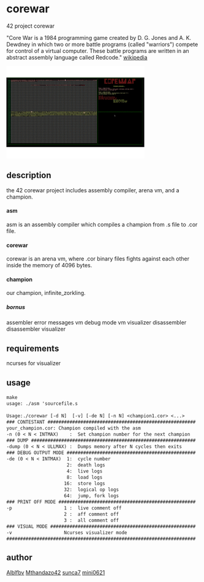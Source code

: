 # corewar
42 project corewar

"Core War is a 1984 programming game created by D. G. Jones and A. K. Dewdney in which two or more battle programs (called "warriors") compete for control of a virtual computer. These battle programs are written in an abstract assembly language called Redcode."
[wikipedia](https://en.wikipedia.org/wiki/Core_War)


![corewar_infinite_zorkling_vs_car](https://github.com/mini0621/corewar/blob/master/media/corewar.gif)

## description
the 42 corewar project includes assembly compiler, arena vm, and a champion.

#### asm
asm is an assembly compiler which compiles a champion from .s file to .cor file.


#### corewar
corewar is an arena vm, where .cor binary files fights against each other inside the memory of 4096 bytes.

#### champion
our champion, infinite_zorkling.


##### bornus
assembler error messages
vm debug mode
vm visualizer
disassembler 
disassembler visualizer

## requirements
ncurses for visualizer

## usage
```
make
usage: ./asm 'sourcefile.s

Usage:./corewar [-d N]  [-v] [-de N] [-n N] <champion1.cor> <...>
### CONTESTANT ######################################################
your_champion.cor: Champion compiled with the asm
-n (0 < N < INTMAX)    :  Set champion number for the next champion
### DUMP ############################################################
-dump (0 < N < ULLMAX) :  Dumps memory after N cycles then exits
### DEBUG OUTPUT MODE ###############################################
-de (0 < N < INTMAX)  1:  cycle number
                      2:  death logs
                      4:  live logs
                      8:  load logs
                     16:  store logs
                     32:  logical op logs
                     64:  jump, fork logs
### PRINT OFF MODE ##################################################
-p                   1 :  live comment off
                     2 :  aff comment off
                     3 :  all comment off
### VISUAL MODE #####################################################
-v                   Ncurses visualizer mode
#####################################################################
```



## author
[Alblfbv](https://github.com/Alblfbv)
[Mthandazo42](https://github.com/Mthandazo42)
[sunca7](https://github.com/sunca7)
[mini0621](https://github.com/mini0621)
